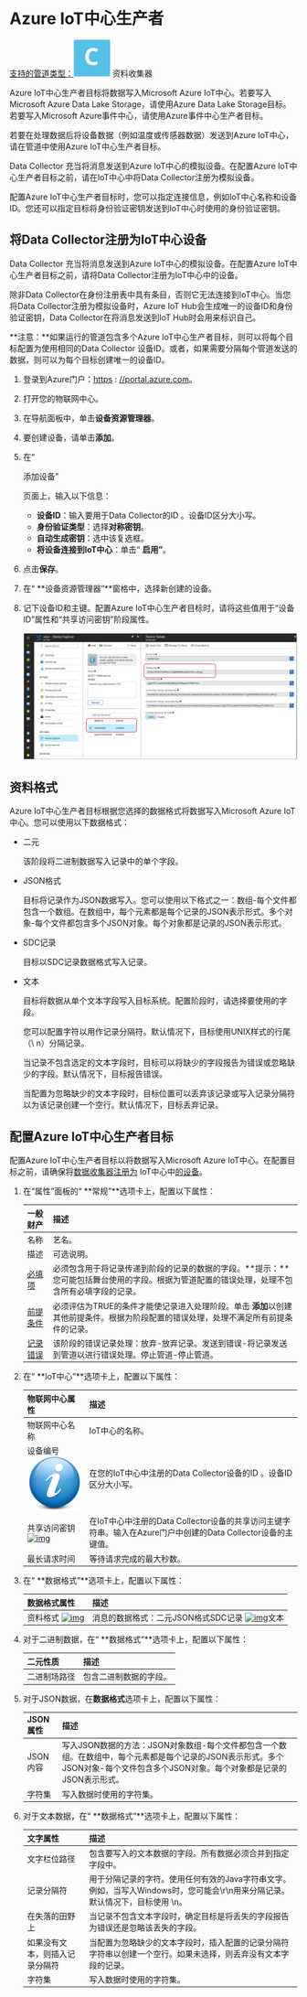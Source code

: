 # Azure IoT中心生产者

[支持的管道类型：](https://streamsets.com/documentation/controlhub/latest/help/datacollector/UserGuide/Pipeline_Configuration/ProductIcons_Doc.html#concept_mjg_ly5_pgb)![img](imgs/icon-SDC-20200310183016043.png) 资料收集器

Azure IoT中心生产者目标将数据写入Microsoft Azure IoT中心。若要写入Microsoft Azure Data Lake Storage，请使用Azure Data Lake Storage目标。若要写入Microsoft Azure事件中心，请使用Azure事件中心生产者目标。

若要在处理数据后将设备数据（例如温度或传感器数据）发送到Azure IoT中心，请在管道中使用Azure IoT中心生产者目标。

Data Collector 充当将消息发送到Azure IoT中心的模拟设备。在配置Azure IoT中心生产者目标之前，请在IoT中心中将Data Collector注册为模拟设备。

配置Azure IoT中心生产者目标时，您可以指定连接信息，例如IoT中心名称和设备ID。您还可以指定目标将身份验证密钥发送到IoT中心时使用的身份验证密钥。

## 将Data Collector注册为IoT中心设备

Data Collector 充当将消息发送到Azure IoT中心的模拟设备。在配置Azure IoT中心生产者目标之前，请将Data Collector注册为IoT中心中的设备。

除非Data Collector在身份注册表中具有条目，否则它无法连接到IoT中心。当您将Data Collector注册为模拟设备时，Azure IoT Hub会生成唯一的设备ID和身份验证密钥，Data Collector在将消息发送到IoT Hub时会用来标识自己。

**注意：**如果运行的管道包含多个Azure IoT中心生产者目标，则可以将每个目标配置为使用相同的Data Collector 设备ID。或者，如果需要分隔每个管道发送的数据，则可以为每个目标创建唯一的设备ID。

1. 登录到Azure门户：[https](https://portal.azure.com/) : [//portal.azure.com](https://portal.azure.com/)。

2. 打开您的物联网中心。

3. 在导航面板中，单击**设备资源管理器**。

4. 要创建设备，请单击**添加**。

5. 在“ 

   添加设备”

   页面上，输入以下信息：

   - **设备ID**：输入要用于Data Collector的ID 。设备ID区分大小写。
   - **身份验证类型**：选择**对称密钥**。
   - **自动生成密钥**：选中该复选框。
   - **将设备连接到IoT中心**：单击“ **启用”**。

6. 点击**保存**。

7. 在“ **设备资源管理器”**窗格中，选择新创建的设备。

8. 记下设备ID和主键。配置Azure IoT中心生产者目标时，请将这些值用于“设备ID”属性和“共享访问密钥”阶段属性。

   ![img](imgs/AzureIoTHubProducer_Device.png)

## 资料格式

Azure IoT中心生产者目标根据您选择的数据格式将数据写入Microsoft Azure IoT中心。您可以使用以下数据格式：

- 二元

  该阶段将二进制数据写入记录中的单个字段。

- JSON格式

  目标将记录作为JSON数据写入。您可以使用以下格式之一：数组-每个文件都包含一个数组。在数组中，每个元素都是每个记录的JSON表示形式。多个对象-每个文件都包含多个JSON对象。每个对象都是记录的JSON表示形式。

- SDC记录

  目标以SDC记录数据格式写入记录。

- 文本

  目标将数据从单个文本字段写入目标系统。配置阶段时，请选择要使用的字段。

  您可以配置字符以用作记录分隔符。默认情况下，目标使用UNIX样式的行尾（\ n）分隔记录。

  当记录不包含选定的文本字段时，目标可以将缺少的字段报告为错误或忽略缺少的字段。默认情况下，目标报告错误。

  当配置为忽略缺少的文本字段时，目标位置可以丢弃该记录或写入记录分隔符以为该记录创建一个空行。默认情况下，目标丢弃记录。

## 配置Azure IoT中心生产者目标

配置Azure IoT中心生产者目标以将数据写入Microsoft Azure IoT中心。在配置目标之前，请确保将[数据收集器注册为](https://streamsets.com/documentation/controlhub/latest/help/datacollector/UserGuide/Destinations/AzureIoTHub.html#concept_cwj_dcs_1bb) IoT中心中[的设备](https://streamsets.com/documentation/controlhub/latest/help/datacollector/UserGuide/Destinations/AzureIoTHub.html#concept_cwj_dcs_1bb)。

1. 在“属性”面板的“ **常规”**选项卡上，配置以下属性：

   | 一般财产                                                     | 描述                                                         |
   | :----------------------------------------------------------- | :----------------------------------------------------------- |
   | 名称                                                         | 艺名。                                                       |
   | 描述                                                         | 可选说明。                                                   |
   | [必填项](https://streamsets.com/documentation/controlhub/latest/help/datacollector/UserGuide/Pipeline_Design/DroppingUnwantedRecords.html#concept_dnj_bkm_vq) | 必须包含用于将记录传递到阶段的记录的数据的字段。**提示：**您可能包括舞台使用的字段。根据为管道配置的错误处理，处理不包含所有必填字段的记录。 |
   | [前提条件](https://streamsets.com/documentation/controlhub/latest/help/datacollector/UserGuide/Pipeline_Design/DroppingUnwantedRecords.html#concept_msl_yd4_fs) | 必须评估为TRUE的条件才能使记录进入处理阶段。单击 **添加**以创建其他前提条件。根据为阶段配置的错误处理，处理不满足所有前提条件的记录。 |
   | [记录错误](https://streamsets.com/documentation/controlhub/latest/help/datacollector/UserGuide/Pipeline_Design/ErrorHandling.html#concept_atr_j4y_5r) | 该阶段的错误记录处理：放弃-放弃记录。发送到错误-将记录发送到管道以进行错误处理。停止管道-停止管道。 |

2. 在“ **IoT中心”**选项卡上，配置以下属性：

   | 物联网中心属性                                               | 描述                                                         |
   | :----------------------------------------------------------- | :----------------------------------------------------------- |
   | 物联网中心名称                                               | IoT中心的名称。                                              |
   | 设备编号 [![img](imgs/icon_moreInfo-20200310183016319.png)](https://streamsets.com/documentation/controlhub/latest/help/datacollector/UserGuide/Destinations/AzureIoTHub.html#concept_cwj_dcs_1bb) | 在您的IoT中心中注册的Data Collector设备的ID 。设备ID区分大小写。 |
   | 共享访问密钥 [![img](https://streamsets.com/documentation/controlhub/latest/help/datacollector/UserGuide/Graphics/icon_moreInfo.png)](https://streamsets.com/documentation/controlhub/latest/help/datacollector/UserGuide/Destinations/AzureIoTHub.html#concept_cwj_dcs_1bb) | 在IoT中心中注册的Data Collector设备的共享访问主键字符串。输入在Azure门户中创建的Data Collector设备的主键值。 |
   | 最长请求时间                                                 | 等待请求完成的最大秒数。                                     |

3. 在“ **数据格式”**选项卡上，配置以下属性：

   | 数据格式属性                                                 | 描述                                                         |
   | :----------------------------------------------------------- | :----------------------------------------------------------- |
   | 资料格式 [![img](https://streamsets.com/documentation/controlhub/latest/help/datacollector/UserGuide/Graphics/icon_moreInfo.png)](https://streamsets.com/documentation/controlhub/latest/help/datacollector/UserGuide/Destinations/AzureIoTHub.html#concept_r1l_lbr_1bb) | 消息的数据格式：二元JSON格式SDC记录 [![img](https://streamsets.com/documentation/controlhub/latest/help/datacollector/UserGuide/Graphics/icon_moreInfo.png)](https://streamsets.com/documentation/controlhub/latest/help/datacollector/UserGuide/Pipeline_Design/SDCRecordFormat.html#concept_qkk_mwk_br)文本 |

4. 对于二进制数据，在“ **数据格式”**选项卡上，配置以下属性：

   | 二元性质     | 描述                   |
   | :----------- | :--------------------- |
   | 二进制场路径 | 包含二进制数据的字段。 |

5. 对于JSON数据，在**数据格式**选项卡上，配置以下属性：

   | JSON属性 | 描述                                                         |
   | :------- | :----------------------------------------------------------- |
   | JSON内容 | 写入JSON数据的方法：JSON对象数组-每个文件都包含一个数组。在数组中，每个元素都是每个记录的JSON表示形式。多个JSON对象-每个文件包含多个JSON对象。每个对象都是记录的JSON表示形式。 |
   | 字符集   | 写入数据时使用的字符集。                                     |

6. 对于文本数据，在“ **数据格式”**选项卡上，配置以下属性：

   | 文字属性                       | 描述                                                         |
   | :----------------------------- | :----------------------------------------------------------- |
   | 文字栏位路径                   | 包含要写入的文本数据的字段。所有数据必须合并到指定字段中。   |
   | 记录分隔符                     | 用于分隔记录的字符。使用任何有效的Java字符串文字。例如，当写入Windows时，您可能会\r\n用来分隔记录。默认情况下，目标使用 \n。 |
   | 在失落的田野上                 | 当记录不包含文本字段时，确定目标是将丢失的字段报告为错误还是忽略该丢失的字段。 |
   | 如果没有文本，则插入记录分隔符 | 当配置为忽略缺少的文本字段时，插入配置的记录分隔符字符串以创建一个空行。如果未选择，则丢弃没有文本字段的记录。 |
   | 字符集                         | 写入数据时使用的字符集。                                     |